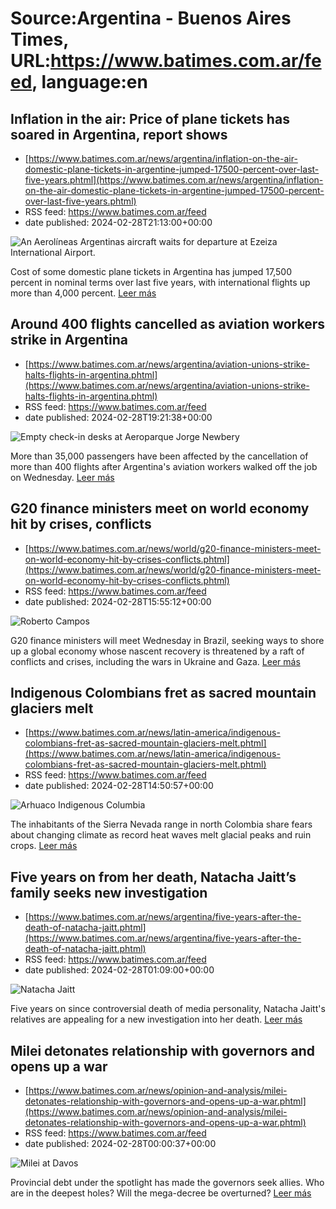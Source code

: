 # Source:Argentina - Buenos Aires Times, URL:https://www.batimes.com.ar/feed, language:en

## Inflation in the air: Price of plane tickets has soared in Argentina, report shows
 - [https://www.batimes.com.ar/news/argentina/inflation-on-the-air-domestic-plane-tickets-in-argentine-jumped-17500-percent-over-last-five-years.phtml](https://www.batimes.com.ar/news/argentina/inflation-on-the-air-domestic-plane-tickets-in-argentine-jumped-17500-percent-over-last-five-years.phtml)
 - RSS feed: https://www.batimes.com.ar/feed
 - date published: 2024-02-28T21:13:00+00:00

<p><img alt="An Aerolíneas Argentinas aircraft waits for departure at Ezeiza International Airport." src="https://fotos.perfil.com/2024/01/24/trim/540/304/an-aerolineas-argentinas-aircraft-waits-for-departure-at-ezeiza-international-airport-1743027.jpg" /></p>Cost of some domestic plane tickets in Argentina has jumped 17,500 percent in nominal terms over last five years, with international flights up more than 4,000 percent.
 <a href="https://www.batimes.com.ar/news/argentina/inflation-on-the-air-domestic-plane-tickets-in-argentine-jumped-17500-percent-over-last-five-years.phtml">Leer más</a>

## Around 400 flights cancelled as aviation workers strike in Argentina
 - [https://www.batimes.com.ar/news/argentina/aviation-unions-strike-halts-flights-in-argentina.phtml](https://www.batimes.com.ar/news/argentina/aviation-unions-strike-halts-flights-in-argentina.phtml)
 - RSS feed: https://www.batimes.com.ar/feed
 - date published: 2024-02-28T19:21:38+00:00

<p><img alt="Empty check-in desks at Aeroparque Jorge Newbery" src="https://fotos.perfil.com/2024/02/28/trim/540/304/empty-check-in-desks-at-aeroparque-jorge-newbery-1762178.jpg" /></p>More than 35,000 passengers have been affected by the cancellation of more than 400 flights after Argentina's aviation workers walked off the job on Wednesday. <a href="https://www.batimes.com.ar/news/argentina/aviation-unions-strike-halts-flights-in-argentina.phtml">Leer más</a>

## G20 finance ministers meet on world economy hit by crises, conflicts
 - [https://www.batimes.com.ar/news/world/g20-finance-ministers-meet-on-world-economy-hit-by-crises-conflicts.phtml](https://www.batimes.com.ar/news/world/g20-finance-ministers-meet-on-world-economy-hit-by-crises-conflicts.phtml)
 - RSS feed: https://www.batimes.com.ar/feed
 - date published: 2024-02-28T15:55:12+00:00

<p><img alt="Roberto Campos" src="https://fotos.perfil.com/2024/02/28/trim/540/304/roberto-campos-1762251.jpg" /></p>G20 finance ministers will meet Wednesday in Brazil, seeking ways to shore up a global economy whose nascent recovery is threatened by a raft of conflicts and crises, including the wars in Ukraine and Gaza. <a href="https://www.batimes.com.ar/news/world/g20-finance-ministers-meet-on-world-economy-hit-by-crises-conflicts.phtml">Leer más</a>

## Indigenous Colombians fret as sacred mountain glaciers melt
 - [https://www.batimes.com.ar/news/latin-america/indigenous-colombians-fret-as-sacred-mountain-glaciers-melt.phtml](https://www.batimes.com.ar/news/latin-america/indigenous-colombians-fret-as-sacred-mountain-glaciers-melt.phtml)
 - RSS feed: https://www.batimes.com.ar/feed
 - date published: 2024-02-28T14:50:57+00:00

<p><img alt="Arhuaco Indigenous Columbia" src="https://fotos.perfil.com/2024/02/28/trim/540/304/arhuaco-indigenous-columbia-1762215.jpg" /></p>The inhabitants of the Sierra Nevada range in north Colombia share fears about changing climate as record heat waves melt glacial peaks and ruin crops. <a href="https://www.batimes.com.ar/news/latin-america/indigenous-colombians-fret-as-sacred-mountain-glaciers-melt.phtml">Leer más</a>

## Five years on from her death, Natacha Jaitt’s family seeks new investigation
 - [https://www.batimes.com.ar/news/argentina/five-years-after-the-death-of-natacha-jaitt.phtml](https://www.batimes.com.ar/news/argentina/five-years-after-the-death-of-natacha-jaitt.phtml)
 - RSS feed: https://www.batimes.com.ar/feed
 - date published: 2024-02-28T01:09:00+00:00

<p><img alt="Natacha Jaitt" src="https://fotos.perfil.com/2023/06/19/trim/540/304/natacha-jaitt-1592151.jpg" /></p>Five years on since controversial death of media personality, Natacha Jaitt's relatives are appealing for a new investigation into her death. <a href="https://www.batimes.com.ar/news/argentina/five-years-after-the-death-of-natacha-jaitt.phtml">Leer más</a>

## Milei detonates relationship with governors and opens up a war
 - [https://www.batimes.com.ar/news/opinion-and-analysis/milei-detonates-relationship-with-governors-and-opens-up-a-war.phtml](https://www.batimes.com.ar/news/opinion-and-analysis/milei-detonates-relationship-with-governors-and-opens-up-a-war.phtml)
 - RSS feed: https://www.batimes.com.ar/feed
 - date published: 2024-02-28T00:00:37+00:00

<p><img alt="Milei at Davos" src="https://fotos.perfil.com/2024/02/06/trim/540/304/milei-at-davos-1751023.jpg" /></p>Provincial debt under the spotlight has made the governors seek allies. Who are in the deepest holes? Will the mega-decree be overturned?
 <a href="https://www.batimes.com.ar/news/opinion-and-analysis/milei-detonates-relationship-with-governors-and-opens-up-a-war.phtml">Leer más</a>

